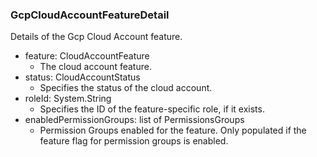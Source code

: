 ### GcpCloudAccountFeatureDetail
Details of the Gcp Cloud Account feature.

- feature: CloudAccountFeature
  - The cloud account feature.
- status: CloudAccountStatus
  - Specifies the status of the cloud account.
- roleId: System.String
  - Specifies the ID of the feature-specific role, if it exists.
- enabledPermissionGroups: list of PermissionsGroups
  - Permission Groups enabled for the feature. Only populated if the feature flag for permission groups is enabled.
